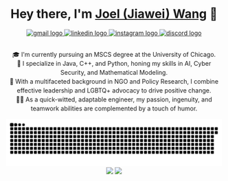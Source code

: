 <h1 align="center">Hey there, I'm <a href="https://www.joellab.com">Joel (Jiawei) Wang</a> 👋</h1>

<div align="center">
  <a href="mailto:joel.bradley.w@gmail.com" target="_blank">
    <img src="https://img.shields.io/static/v1?message=Gmail&logo=gmail&label=&color=D14836&logoColor=white&style=for-the-badge" height="35" alt="gmail logo" />
  </a>
  <a href="https://www.linkedin.com/in/itsjoel/" target="_blank">
    <img src="https://img.shields.io/static/v1?message=LinkedIn&logo=linkedin&label=&color=0077B5&logoColor=white&style=for-the-badge" height="35" alt="linkedin logo" />
  </a>
  <a href="https://www.instagram.com/joel.bradely.0201/" target="_blank">
    <img src="https://img.shields.io/static/v1?message=Instagram&logo=instagram&label=&color=E4405F&logoColor=white&style=for-the-badge" height="35" alt="instagram logo" />
  </a>
  <a href="https://www.discord.com/users/yourID" target="_blank">
    <img src="https://img.shields.io/static/v1?message=Discord&logo=discord&label=&color=7289DA&logoColor=white&style=for-the-badge" height="35" alt="discord logo" />
  </a>
</div>

<br>

<p style="line-height:1.5em;" align="center">🎓 I'm currently pursuing an MSCS degree at the University of Chicago.<br>🔧 I specialize in Java, C++, and Python, honing my skills in AI, Cyber Security, and Mathematical Modeling.<br>💼 With a multifaceted background in NGO and Policy Research, I combine effective leadership and LGBTQ+ advocacy to drive positive change. <br>👨‍💻 As a quick-witted, adaptable engineer, my passion, ingenuity, and teamwork abilities are complemented by a touch of humor.</p>

<div align="center">
  <img src="./assets/github-contribution-grid-snake.svg" alt="Snake animation" />
</div>

<div align="center">
  <a href="https://github.com/" alt="https://github.com/"><img src="https://img.shields.io/static/v1?style=for-the-badge&label=CREATED%20BY&message=JOEL&color=000000"></a>
  <a href="https://github.com/" alt="https://github.com/"><img src="https://komarev.com/ghpvc/?username=your-github-username&style=for-the-badge&color=000000"></a>
</div>
